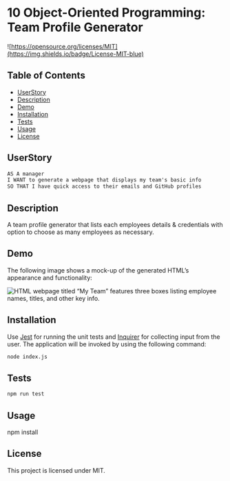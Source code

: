 # 10 Object-Oriented Programming: Team Profile Generator

![https://opensource.org/licenses/MIT](https://img.shields.io/badge/License-MIT-blue)

## Table of Contents
- [UserStory](#userstory)
- [Description](#description)
- [Demo](#demonstration)
- [Installation](#installation)
- [Tests](#tests)
- [Usage](#usage)
- [License](#license)

## UserStory

```md
AS A manager
I WANT to generate a webpage that displays my team's basic info
SO THAT I have quick access to their emails and GitHub profiles
```

## Description
A team profile generator that lists each employees details & credentials with option to choose as many employees as necessary.

## Demo

The following image shows a mock-up of the generated HTML’s appearance and functionality:

![HTML webpage titled “My Team” features three boxes listing employee names, titles, and other key info.](./Assets/live-demo.gif)

## Installation

Use [Jest](https://www.npmjs.com/package/jest) for running the unit tests and [Inquirer](https://www.npmjs.com/package/inquirer) for collecting input from the user. The application will be invoked by using the following command:

```bash
node index.js
```

## Tests
```bash
npm run test 
```

## Usage
npm install

## License
This project is licensed under MIT.

